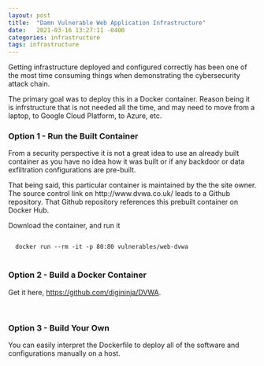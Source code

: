 ```yaml
---
layout: post
title:  "Damn Vulnerable Web Application Infrastructure"
date:   2021-03-16 13:27:11 -0400
categories: infrastructure 
tags: infrastructure
---
```

<p>
Getting infrastructure deployed and configured correctly has been one of the most time consuming things when demonstrating the cybersecurity attack chain.
</p>

<p>
The primary goal was to deploy this in a Docker container. Reason being it is infrstructure that is not needed all the time, and may need to move from a laptop, to Google Cloud Platform, to Azure, etc.
</p>


<h3>Option 1 - Run the Built Container</h3>

<p>
From a security perspective it is not a great idea to use an already built container as you have no idea how it was built or if any backdoor or data exfiltration configurations are pre-built. 
</p>
<p>
That being said, this particular container is maintained by the the site owner. The source control link on http://www.dvwa.co.uk/ leads to a Github repository. That Github repository references this prebuilt container on Docker Hub.
</p>

<p>
Download the container, and run it
</p>
<code>
  docker run --rm -it -p 80:80 vulnerables/web-dvwa
</code>
<br>

<h3>Option 2 - Build a Docker Container</h3>


<p>
Get it here, <a href="https://github.com/digininja/DVWA" target="_blank">https://github.com/digininja/DVWA</a>.
</p>
<br> 

<h3>Option 3 - Build Your Own</h3>

<p>
You can easily interpret the Dockerfile to deploy all of the software and configurations manually on a host.
</p>
<br>


<!-- Cloudflare Web Analytics --><script defer src='https://static.cloudflareinsights.com/beacon.min.js' data-cf-beacon='{"token": "3ff248322f9d497f8802ebf7d47130c1"}'></script><!-- End Cloudflare Web Analytics -->
